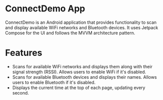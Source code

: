 # ConnectDemo App
ConnectDemo is an Android application that provides functionality to scan and display available WiFi networks and Bluetooth devices. 
It uses Jetpack Compose for the UI and follows the MVVM architecture pattern.

# Features
- Scans for available WiFi networks and displays them along with their signal strength (RSSI). Allows users to enable WiFi if it's disabled.
- Scans for available Bluetooth devices and displays their names. Allows users to enable Bluetooth if it's disabled.
- Displays the current time at the top of each page, updating every second.
